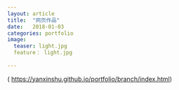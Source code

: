 ```yaml
---
layout: article
title:  "网页作品"
date:   2018-01-03
categories: portfolio 
image:
  teaser: light.jpg
  feature： light.jpg
  
---
```

( https://yanxinshu.github.io/portfolio/branch/index.html)
